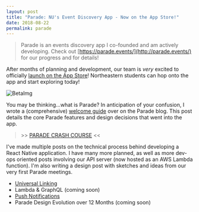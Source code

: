 ```yaml
---
layout: post
title: "Parade: NU's Event Discovery App - Now on the App Store!"
date: 2018-08-22
permalink: parade
---
```


> Parade is an events discovery app I co-founded and am actively developing.
> Check out [https://parade.events/](http://parade.events/) for our progress and for details!

After months of planning and development, our team is *very* excited to officially [launch on the App Store](https://itunes.apple.com/us/app/parade-events/id1380171412?ls=1&mt=8)!  Northeastern students can hop onto the app
and start exploring today!

![BetaImg](https://parade.events//blog/assets/resources-welcome/betaAd.png)

You may be thinking...what is Parade? In anticipation of your confusion, I wrote a (comprehensive) [welcome guide](https://parade.events/blog/welcome-guide) over on the Parade blog. This post details the core Parade features and design decisions that went into the app.

> \>\> [PARADE CRASH COURSE](https://parade.events/blog/welcome-guide) \<\<

I've made multiple posts on the technical process behind developing a React Native application. I have many more planned, as well as
more dev-ops oriented posts involving our API server (now hosted as an AWS Lambda function). I'm also writing a design post with sketches and
ideas from our very first Parade meetings.

- [Universal Linking]({{site.url}}/parade-linking)
- Lambda & GraphQL (coming soon)
- [Push Notifications]({{site.url}}/parade-push-notifications)
- Parade Design Evolution over 12 Months (coming soon)
